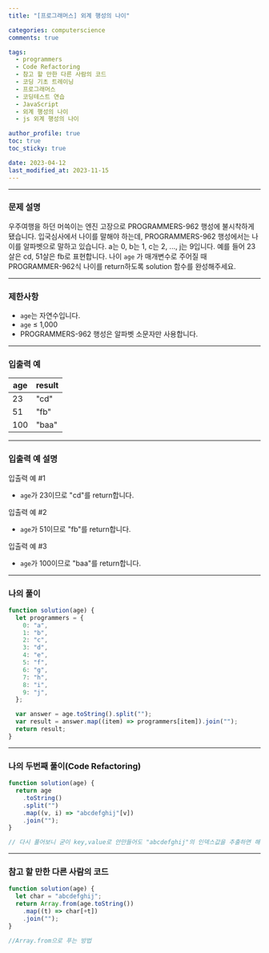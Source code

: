 ```yaml
---
title: "[프로그래머스] 외계 행성의 나이"

categories: computerscience
comments: true

tags:
  - programmers
  - Code Refactoring
  - 참고 할 만한 다른 사람의 코드
  - 코딩 기초 트레이닝
  - 프로그래머스
  - 코딩테스트 연습
  - JavaScript
  - 외계 행성의 나이
  - js 외계 행성의 나이

author_profile: true
toc: true
toc_sticky: true

date: 2023-04-12
last_modified_at: 2023-11-15
---
```


---

### 문제 설명

우주여행을 하던 머쓱이는 엔진 고장으로 PROGRAMMERS-962 행성에 불시착하게 됐습니다. 입국심사에서 나이를 말해야 하는데, PROGRAMMERS-962 행성에서는 나이를 알파벳으로 말하고 있습니다. a는 0, b는 1, c는 2, ..., j는 9입니다. 예를 들어 23살은 cd, 51살은 fb로 표현합니다. 나이 `age`
가 매개변수로 주어질 때 PROGRAMMER-962식 나이를 return하도록 solution 함수를 완성해주세요.

---

### 제한사항

- `age`는 자연수입니다.
- `age` ≤ 1,000
- PROGRAMMERS-962 행성은 알파벳 소문자만 사용합니다.

---

### 입출력 예

| age | result |
| --- | ------ |
| 23  | "cd"   |
| 51  | "fb"   |
| 100 | "baa"  |

---

### 입출력 예 설명

입출력 예 #1

- `age`가 23이므로 "cd"를 return합니다.

입출력 예 #2

- `age`가 51이므로 "fb"를 return합니다.

입출력 예 #3

- `age`가 100이므로 "baa"를 return합니다.

---

### 나의 풀이

```jsx
function solution(age) {
  let programmers = {
    0: "a",
    1: "b",
    2: "c",
    3: "d",
    4: "e",
    5: "f",
    6: "g",
    7: "h",
    8: "i",
    9: "j",
  };

  var answer = age.toString().split("");
  var result = answer.map((item) => programmers[item]).join("");
  return result;
}
```

---

### 나의 두번째 풀이(Code Refactoring)

```jsx
function solution(age) {
  return age
    .toString()
    .split("")
    .map((v, i) => "abcdefghij"[v])
    .join("");
}

// 다시 풀어보니 굳이 key,value로 안만들어도 "abcdefghij"의 인덱스값을 추출하면 해당값이 추출되서 불필요한 객체를 만들어줄 필요가 없다.
```

---

### 참고 할 만한 다른 사람의 코드

```jsx
function solution(age) {
  let char = "abcdefghij";
  return Array.from(age.toString())
    .map((t) => char[+t])
    .join("");
}

//Array.from으로 푸는 방법
```
